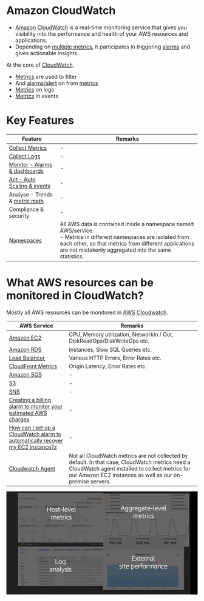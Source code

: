 # Amazon CloudWatch
- [Amazon CloudWatch](https://aws.amazon.com/cloudwatch/) is a real-time monitoring service that gives you visibility into the performance and health of your AWS resources and applications. 
- Depending on [multiple metrics](CloudwatchMetrics.md), it participates in triggering [alarms](CloudwatchAlarms.md) and gives actionable insights.

At the core of [CloudWatch](https://aws.amazon.com/cloudwatch/), 
- [Metrics](CloudwatchMetrics.md) are used to filter 
- And [alarms/alert](CloudwatchAlarms.md) on from [metrics](CloudwatchMetrics.md)
- [Metrics](CloudwatchMetrics.md) on logs
- [Metrics](CloudwatchMetrics.md) in events

# Key Features

| Feature                                                                                                       | Remarks                                                                                                                                                                                                                                 |
|---------------------------------------------------------------------------------------------------------------|-----------------------------------------------------------------------------------------------------------------------------------------------------------------------------------------------------------------------------------------|
| [Collect Metrics](CloudwatchMetrics.md)                                                                       | -                                                                                                                                                                                                                                       |
| [Collect Logs](CloudwatchLogs.md)                                                                             | -                                                                                                                                                                                                                                       |
| [Monitor - Alarms & dashboards](CloudwatchAlarms.md)                                                          | -                                                                                                                                                                                                                                       |
| [Act - Auto Scaling & events](../../3_ComputeServices/AmazonEC2/AutoScalingGroup/Readme.md)                   | -                                                                                                                                                                                                                                       |
| Analyse - Trends & [metric math](../../3_ComputeServices/AmazonEC2/AutoScalingGroup/SQSBasedScalingPolicy.md) | -                                                                                                                                                                                                                                       |
| Compliance & security                                                                                         | -                                                                                                                                                                                                                                       |
| [Namespaces](https://docs.aws.amazon.com/cloud-map/latest/dg/working-with-namespaces.html)                    | All AWS data is contained inside a namespace named AWS/service.<br/>- Metrics in different namespaces are isolated from each other, so that metrics from different applications are not mistakenly aggregated into the same statistics. |

# What AWS resources can be monitored in CloudWatch?

Mostly all AWS resources can be monitored in [AWS Cloudwatch](https://images.ctfassets.net/ee3ypdtck0rk/3Nj7dlXrWjY6QGLJ2WlLQy/37e85ae7a0581d31792dd05dd0830e50/Screen_Shot_2021-08-27_at_16.31.30.png?w=1853&h=1059&q=50&fm=webp).

| AWS Service                                                                                                                                                                     | Remarks                                                                                                                                                                                                        |
|---------------------------------------------------------------------------------------------------------------------------------------------------------------------------------|----------------------------------------------------------------------------------------------------------------------------------------------------------------------------------------------------------------|
| [Amazon EC2](../../3_ComputeServices/AmazonEC2/Readme.md)                                                                                                                       | CPU, Memory utilization, NetworkIn / Out, DiskReadOps/DiskWriteOps etc.                                                                                                                                        |
| [Amazon RDS](../../6_DatabaseServices/AmazonRDS/Readme.md)                                                                                                                      | Instances, Slow SQL Queries etc.                                                                                                                                                                               |
| [Load Balancer](../../1_NetworkingAndContentDelivery/2_ApplicationNetworking/ElasticLoadBalancer/Readme.md)                                                                     | Various HTTP Errors, Error Rates etc.                                                                                                                                                                          |
| [CloudFront Metrics](https://docs.aws.amazon.com/AmazonCloudWatch/latest/monitoring/working_with_metrics.html)                                                                  | Origin Latency, Error Rates etc.                                                                                                                                                                               |
| [Amazon SQS](../../5_MessageBrokerServices/AmazonSQS/Readme.md)                                                                                                                        | -                                                                                                                                                                                                              |
| [S3](../../7_StorageServices/3_ObjectStorageS3/Readme.md)                                                                                                           | -                                                                                                                                                                                                              |
| [SNS](../../5_MessageBrokerServices/AmazonSNS.md)                                                                                                                               | -                                                                                                                                                                                                              |
| [Creating a billing alarm to monitor your estimated AWS charges](https://docs.aws.amazon.com/AmazonCloudWatch/latest/monitoring/monitor_estimated_charges_with_cloudwatch.html) | -                                                                                                                                                                                                              |
| [How can I set up a CloudWatch alarm to automatically recover my EC2 instance?z](https://aws.amazon.com/premiumsupport/knowledge-center/automatic-recovery-ec2-cloudwatch/)     | -                                                                                                                                                                                                              |
| [Cloudwatch Agent](https://docs.aws.amazon.com/AmazonCloudWatch/latest/monitoring/Install-CloudWatch-Agent.html)                                                                | Not all CloudWatch metrics are not collected by default. In that case, CloudWatch metrics need a CloudWatch agent installed to collect metrics for our Amazon EC2 instances as well as our on-premise servers. |

![img.png](../assests/cloudwatch_img.png)